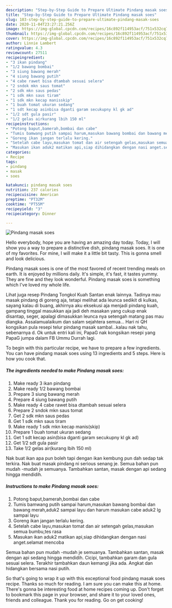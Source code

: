 ```yaml
---
description: "Step-by-Step Guide to Prepare Ultimate Pindang masak soes"
title: "Step-by-Step Guide to Prepare Ultimate Pindang masak soes"
slug: 103-step-by-step-guide-to-prepare-ultimate-pindang-masak-soes
date: 2020-11-04T23:27:21.256Z
image: https://img-global.cpcdn.com/recipes/16c892f114953acf/751x532cq70/pindang-masak-soes-foto-resep-utama.jpg
thumbnail: https://img-global.cpcdn.com/recipes/16c892f114953acf/751x532cq70/pindang-masak-soes-foto-resep-utama.jpg
cover: https://img-global.cpcdn.com/recipes/16c892f114953acf/751x532cq70/pindang-masak-soes-foto-resep-utama.jpg
author: Linnie Lambert
ratingvalue: 4.3
reviewcount: 27511
recipeingredient:
- "3 ikan pindang"
- "1/2 bawang bombai"
- "3 siung bawang merah"
- "4 siung bawang putih"
- "4 cabe rawet bisa dtambah sesuai selera"
- "2 sndok mkn saus tomat"
- "2 sdk mkn saus pedas"
- "1 sdk mkn saus tiram"
- "1 sdk mkn kecap manisskip"
- "1 buah tomat ukuran sedang"
- "1 sdt kecap asinbisa dganti garam secukupny kl gk ad"
- "1/2 sdt gula pasir"
- "1/2 gelas airkurang lbih 150 ml"
recipeinstructions:
- "Potong baput,bamerah,bombai dan cabe"
- "Tumis bamwang putih sampai harum,masukan bawang bombai dan bawang merah,aduk2 sampai layu dan harum masukan cabe aduk2 lg sampai layu"
- "Goreng ikan jangan terlalu kering."
- "Setelah cabe layu,masukan tomat dan air setengah gelas,masukan semua bumbu,tes rasa"
- "Masukan ikan aduk2 matikan api,siap dihidangkan dengan nasi anget.selamat mencoba"
categories:
- Recipe
tags:
- pindang
- masak
- soes

katakunci: pindang masak soes 
nutrition: 237 calories
recipecuisine: American
preptime: "PT32M"
cooktime: "PT55M"
recipeyield: "3"
recipecategory: Dinner

---
```



![Pindang masak soes](https://img-global.cpcdn.com/recipes/16c892f114953acf/751x532cq70/pindang-masak-soes-foto-resep-utama.jpg)

Hello everybody, hope you are having an amazing day today. Today, I will show you a way to prepare a distinctive dish, pindang masak soes. It is one of my favorites. For mine, I will make it a little bit tasty. This is gonna smell and look delicious.

Pindang masak soes is one of the most favored of recent trending meals on earth. It is enjoyed by millions daily. It's simple, it's fast, it tastes yummy. They are fine and they look wonderful. Pindang masak soes is something which I've loved my whole life.

Lihat juga resep Pindang Tongkol Kuah Santan enak lainnya. Tadinya mau masak pindang di goreng aja, tetapi melihat ada leunca sedikit di kulkas, sayang kalau di buang, akhirnya aku eksekusi aja menjadi pindang kuah, gampang tinggal masukkan aja jadi deh masakan yang cukup enak disantap, seger, apalagi dimasukkan leunca nya setengah matang pas mau diangka. Assalamualaikum dan salam sejahtera semua… Hari ni QH kongsikan pula resepi telur pindang masak sambal…kalau nak tahu, sebenarnya d. Ok untuk entri kali ini, PapaG nak kongsikan resepi yang PapaG jumpa dalam FB Ummu Durrah lagi.


To begin with this particular recipe, we have to prepare a few ingredients. You can have pindang masak soes using 13 ingredients and 5 steps. Here is how you cook that.

<!--inarticleads1-->

##### The ingredients needed to make Pindang masak soes:

1. Make ready 3 ikan pindang
1. Make ready 1/2 bawang bombai
1. Prepare 3 siung bawang merah
1. Prepare 4 siung bawang putih
1. Make ready 4 cabe rawet bisa dtambah sesuai selera
1. Prepare 2 sndok mkn saus tomat
1. Get 2 sdk mkn saus pedas
1. Get 1 sdk mkn saus tiram
1. Make ready 1 sdk mkn kecap manis(skip)
1. Prepare 1 buah tomat ukuran sedang
1. Get 1 sdt kecap asin(bisa dganti garam secukupny kl gk ad)
1. Get 1/2 sdt gula pasir
1. Take 1/2 gelas air(kurang lbih 150 ml)


Nak buat ikan apa pun boleh tapi dengan ikan kembung pun dah sedap tak terkira. Nak buat masak pindang ni serious senang je. Semua bahan pun mudah -mudah je semuanya. Tambahkan santan, masak dengan api sedang hingga mendidih. 

<!--inarticleads2-->

##### Instructions to make Pindang masak soes:

1. Potong baput,bamerah,bombai dan cabe
1. Tumis bamwang putih sampai harum,masukan bawang bombai dan bawang merah,aduk2 sampai layu dan harum masukan cabe aduk2 lg sampai layu
1. Goreng ikan jangan terlalu kering.
1. Setelah cabe layu,masukan tomat dan air setengah gelas,masukan semua bumbu,tes rasa
1. Masukan ikan aduk2 matikan api,siap dihidangkan dengan nasi anget.selamat mencoba


Semua bahan pun mudah -mudah je semuanya. Tambahkan santan, masak dengan api sedang hingga mendidih. Cicipi, tambahkan garam dan gula sesuai selera. Terakhir tambahkan daun kemangi jika ada. Angkat dan hidangkan bersama nasi putih. 

So that's going to wrap it up with this exceptional food pindang masak soes recipe. Thanks so much for reading. I am sure you can make this at home. There's gonna be interesting food at home recipes coming up. Don't forget to bookmark this page in your browser, and share it to your loved ones, friends and colleague. Thank you for reading. Go on get cooking!
